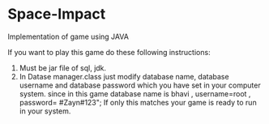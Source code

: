 # Space-Impact
Implementation of game using JAVA


  If you want to play this game do  these following instructions:
 1) Must be jar file of sql, jdk.
 2) In Datase manager.class just modify database name, database username and database password which you have set in your computer system. since in this game  database name is bhavi , username=root , password= #Zayn#123"; If only this matches your game is ready to run in your system.
